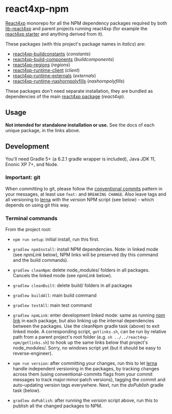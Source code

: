 # react4xp-npm

[React4xp](https://developer.enonic.com/templates/react4xp) monorepo for all the NPM dependency packages required by both [lib-react4xp](https://github.com/enonic/lib-react4xp/) and parent projects running react4xp (for example the [react4xp starter](https://market.enonic.com/vendors/enonic/react4xp-starter) and anything derived from it).

These packages (with this project's package names in _italics_) are:

- [react4xp-buildconstants](https://www.npmjs.com/package/react4xp-buildconstants) (_constants_)
- [react4xp-build-components](https://www.npmjs.com/package/react4xp-build-components) (_buildcomponents_)
- [react4xp-regions](https://www.npmjs.com/package/react4xp-regions) (_regions_)
- [react4xp-runtime-client](https://www.npmjs.com/package/react4xp-runtime-client) (_client_)
- [react4xp-runtime-externals](https://www.npmjs.com/package/react4xp-runtime-externals) (_externals_)
- [react4xp-runtime-nashornpolyfills](https://www.npmjs.com/package/react4xp-runtime-nashornpolyfills) (_nashornpolyfills_)

These packages don't need separate installation, they are bundled as dependencies of the main [react4xp package](https://www.npmjs.com/package/react4xp) (_react4xp_).

## Usage

**Not intended for standalone installation or use.** See the docs of each unique package, in the links above.

## Development

You'll need Gradle 5+ (a 6.2.1 gradle wrapper is included), Java JDK 11, Enonic XP 7+, and Node.

### Important: git

When committing to git, please follow the [conventional commits](https://www.conventionalcommits.org/en/v1.0.0-beta.2/) pattern in your messages, at least use `feat:` and `BREAKING CHANGE`. Also leave tags and all versioning to [lerna](https://github.com/lerna/lerna) with the _version_ NPM script (see below) - which depends on using git this way.

### Terminal commands

From the project root:

  - `npm run setup`: initial install, run this first.

  - `gradlew npmInstall`: install NPM dependencies. Note: in linked mode (see _npmLink_ below), NPM links will be preserved (by this command and the build commands).

  - `gradlew cleanNpm`: delete node_modules/ folders in all packages. Cancels the linked mode (see _npmLink_ below).

  - `gradlew cleanBuilt`: delete build/ folders in all packages

  - `gradlew buildAll`: main build command

  - `gradlew testAll`: main test command

  - `gradlew npmLink`: enter development linked mode: same as running [npm link](https://docs.npmjs.com/cli/link.html) in each package, but also linking up the internal dependencies between the packages. Use the cleanNpm gradle task (above) to exit linked mode. A corresponding script, `getlinks.sh`, can be run by relative path from a parent project's root folder (e.g. `sh ../../react4xp-npm/getlinks.sh`) to hook up the same links below that project's node_modules/. Sorry, no windows script yet (but it should be easy to reverse-engineer).

  - `npm run version`: after committing your changes, run this to let [lerna](https://github.com/lerna/lerna) handle independent versioning in the packages, by tracking changes across them (using conventional-commits flags from your commit messages to track major:minor:patch versions), tagging the commit and auto-updating version tags everywhere. Next, run the _doPublish_ gradle task (below).

  - `gradlew doPublish`: after running the _version_ script above, run this to publish all the changed packages to NPM.





